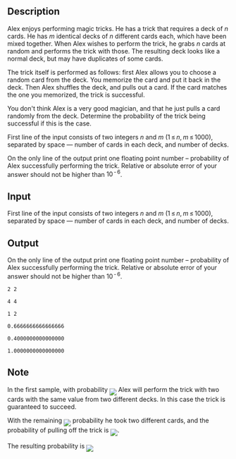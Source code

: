 ## Description

<div><p>Alex enjoys performing magic tricks. He has a trick that requires a deck of <span class="tex-span"><i>n</i></span> cards. He has <span class="tex-span"><i>m</i></span> identical decks of <span class="tex-span"><i>n</i></span> different cards each, which have been mixed together. When Alex wishes to perform the trick, he grabs <span class="tex-span"><i>n</i></span> cards at random and performs the trick with those. The resulting deck looks like a normal deck, but may have duplicates of some cards.</p><p>The trick itself is performed as follows: first Alex allows you to choose a random card from the deck. You memorize the card and put it back in the deck. Then Alex shuffles the deck, and pulls out a card. If the card matches the one you memorized, the trick is successful.</p><p>You don't think Alex is a very good magician, and that he just pulls a card randomly from the deck. Determine the probability of the trick being successful if this is the case.</p></div><div class="input-specification"><p>First line of the input consists of two integers <span class="tex-span"><i>n</i></span> and <span class="tex-span"><i>m</i></span> (<span class="tex-span">1 ≤ <i>n</i>, <i>m</i> ≤ 1000</span>), separated by space — number of cards in each deck, and number of decks.</p></div><div class="output-specification"><p>On the only line of the output print one floating point number – probability of Alex successfully performing the trick. Relative or absolute error of your answer should not be higher than <span class="tex-span">10<sup class="upper-index"> - 6</sup></span>.</p></div>

## Input

<p>First line of the input consists of two integers <span class="tex-span"><i>n</i></span> and <span class="tex-span"><i>m</i></span> (<span class="tex-span">1 ≤ <i>n</i>, <i>m</i> ≤ 1000</span>), separated by space — number of cards in each deck, and number of decks.</p>

## Output

<p>On the only line of the output print one floating point number – probability of Alex successfully performing the trick. Relative or absolute error of your answer should not be higher than <span class="tex-span">10<sup class="upper-index"> - 6</sup></span>.</p>





```input1
2 2

```




```input2
4 4

```




```input3
1 2

```




```output1
0.6666666666666666

```




```output2
0.4000000000000000

```




```output3
1.0000000000000000

```



## Note

<p>In the first sample, with probability <img align="middle" class="tex-formula" src="file://X4ePNS2J.png" style="max-width: 100.0%;max-height: 100.0%;"> Alex will perform the trick with two cards with the same value from two different decks. In this case the trick is guaranteed to succeed.</p><p>With the remaining <img align="middle" class="tex-formula" src="file://V6WIneHk.png" style="max-width: 100.0%;max-height: 100.0%;"> probability he took two different cards, and the probability of pulling off the trick is <img align="middle" class="tex-formula" src="file://8OAhkCeO.png" style="max-width: 100.0%;max-height: 100.0%;">.</p><p>The resulting probability is <img align="middle" class="tex-formula" src="file://2xi6MMoB.png" style="max-width: 100.0%;max-height: 100.0%;"></p>
